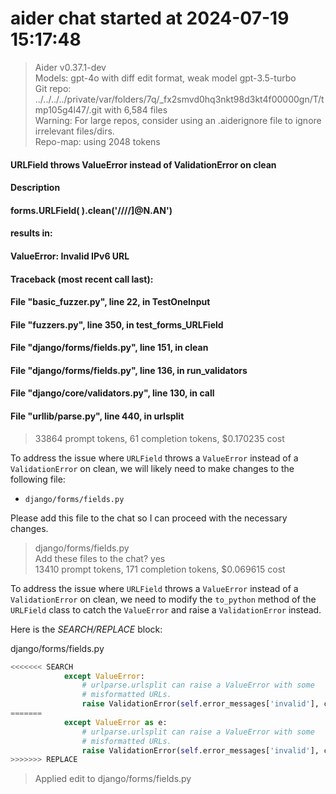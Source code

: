 
# aider chat started at 2024-07-19 15:17:48

> Aider v0.37.1-dev  
> Models: gpt-4o with diff edit format, weak model gpt-3.5-turbo  
> Git repo: ../../../../private/var/folders/7q/_fx2smvd0hq3nkt98d3kt4f00000gn/T/tmp105g4l47/.git with 6,584 files  
> Warning: For large repos, consider using an .aiderignore file to ignore irrelevant files/dirs.  
> Repo-map: using 2048 tokens  

#### URLField throws ValueError instead of ValidationError on clean  
#### Description  
#### 	  
#### forms.URLField( ).clean('////]@N.AN')  
#### results in:  
#### 	ValueError: Invalid IPv6 URL  
#### 	Traceback (most recent call last):  
#### 	 File "basic_fuzzer.py", line 22, in TestOneInput  
#### 	 File "fuzzers.py", line 350, in test_forms_URLField  
#### 	 File "django/forms/fields.py", line 151, in clean  
#### 	 File "django/forms/fields.py", line 136, in run_validators  
#### 	 File "django/core/validators.py", line 130, in __call__  
#### 	 File "urllib/parse.py", line 440, in urlsplit  
> 33864 prompt tokens, 61 completion tokens, $0.170235 cost  

To address the issue where `URLField` throws a `ValueError` instead of a `ValidationError` on clean, we will likely need to make changes to the following file:

- `django/forms/fields.py`

Please add this file to the chat so I can proceed with the necessary changes.

> django/forms/fields.py  
> Add these files to the chat? yes  
> 13410 prompt tokens, 171 completion tokens, $0.069615 cost  

To address the issue where `URLField` throws a `ValueError` instead of a `ValidationError` on clean, we need to modify the `to_python` method of the `URLField` class to catch the `ValueError` and raise a `ValidationError` instead.

Here is the *SEARCH/REPLACE* block:

django/forms/fields.py
```python
<<<<<<< SEARCH
            except ValueError:
                # urlparse.urlsplit can raise a ValueError with some
                # misformatted URLs.
                raise ValidationError(self.error_messages['invalid'], code='invalid')
=======
            except ValueError as e:
                # urlparse.urlsplit can raise a ValueError with some
                # misformatted URLs.
                raise ValidationError(self.error_messages['invalid'], code='invalid') from e
>>>>>>> REPLACE
```

> Applied edit to django/forms/fields.py  
